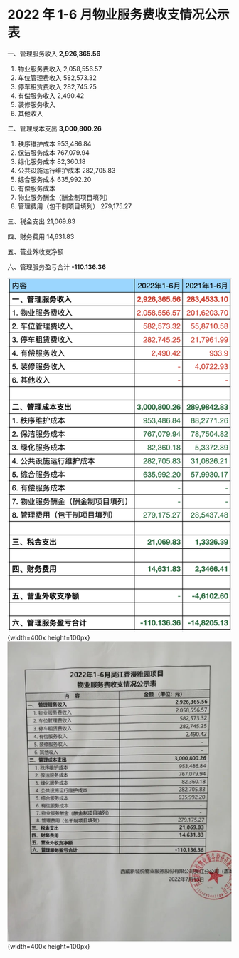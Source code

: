 # 2022 年 1-6 月物业服务费收支情况公示表

一、管理服务收入 **2,926,365.56**

1. 物业服务费收入 2,058,556.57
2. 车位管理费收入 582,573.32
3. 停车租赁费收入 282,745.25
4. 有偿服务收入 2,490.42
5. 装修服务收入
6. 其他收入

二、管理成本支出 **3,000,800.26**

1. 秩序维护成本 953,486.84
2. 保洁服务成本 767,079.94
3. 绿化服务成本 82,360.18
4. 公共设施运行维护成本 282,705.83
5. 综合服务成本 635,992.20
6. 有偿服务成本
7. 物业服务酬金（酬金制项目填列）
8. 管理费用（包干制项目填列） 279,175.27

三、税金支出 21,069.83

四、财务费用 14,631.83

五、营业外收支净额

六、管理服务盈亏合计 **-110.136.36**

![2022年1-6月吴江香漫雅园项目物业服务费收支情况公示表](/public/images/publicity/2022-6-1-1.png){width=400x height=100px}
![2022年1-6月吴江香漫雅园项目物业服务费收支情况公示表](/public/images/publicity/2022-6-1-2.jpg){width=400x height=100px}
